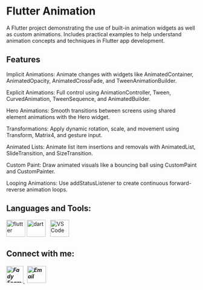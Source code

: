 # Flutter Animation

A Flutter project demonstrating the use of built-in animation widgets as well as custom animations. Includes practical examples to help understand animation concepts and techniques in Flutter app development.

## Features
Implicit Animations: Animate changes with widgets like AnimatedContainer, AnimatedOpacity, AnimatedCrossFade, and TweenAnimationBuilder.

Explicit Animations: Full control using AnimationController, Tween, CurvedAnimation, TweenSequence, and AnimatedBuilder.

Hero Animations: Smooth transitions between screens using shared element animations with the Hero widget.

Transformations: Apply dynamic rotation, scale, and movement using Transform, Matrix4, and gesture input.

Animated Lists: Animate list item insertions and removals with AnimatedList, SlideTransition, and SizeTransition.

Custom Paint: Draw animated visuals like a bouncing ball using CustomPaint and CustomPainter.

Looping Animations: Use addStatusListener to create continuous forward-reverse animation loops.


## Languages and Tools:
<p align="left"> 
        <img src="https://www.vectorlogo.zone/logos/flutterio/flutterio-icon.svg" alt="flutter" width="50" height="45"/> 
        <img src="https://www.vectorlogo.zone/logos/dartlang/dartlang-icon.svg" alt="dart" width="50" height="45"/>
        &nbsp;
        <img src="https://github.com/user-attachments/assets/81601bc6-d10f-436a-a3fa-fb3b129feaf6" alt="VS Code" width="50" height="45"/>
</p>

## Connect with me:
<h5 align="left"> 
<a href="https://www.linkedin.com/in/fady-esam/" target="_blank"> 
  <img src="https://raw.githubusercontent.com/rahuldkjain/github-profile-readme-generator/master/src/images/icons/Social/linked-in-alt.svg" alt="Fady Esam" height="45" width="45" /> 
  </a> 
   &nbsp;
  <a href="mailto:fady.esam.0101@gmail.com" target="_blank"> 
    <img src="https://cdn-icons-png.flaticon.com/512/732/732200.png" alt="Email" height="45" width="50" /> 
</a> 
</h5>


